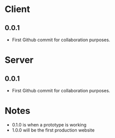 # Client
## 0.0.1
* First Github commit for collaboration purposes.

# Server
## 0.0.1
* First Github commit for collaboration purposes.

# Notes
* 0.1.0 is when a prototype is working
* 1.0.0 will be the first production website